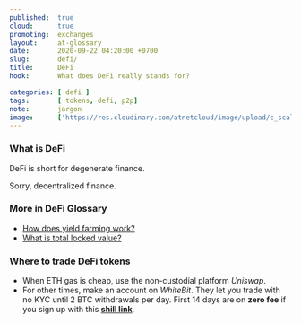 ```yaml
---
published:  true
cloud:      true
promoting:  exchanges
layout:     at-glossary
date:       2020-09-22 04:20:00 +0700
slug:       defi/
title:      DeFi
hook:       What does DeFi really stands for?

categories: [ defi ]
tags:       [ tokens, defi, p2p]
note:       jargon
image:      ['https://res.cloudinary.com/atnetcloud/image/upload/c_scale,h_360,w_700/v1600916078/atnet/defi-market-analytics.jpg']
---
```


### What is DeFi

DeFi is short for degenerate finance.

Sorry, decentralized finance.

### More in DeFi Glossary

* [How does yield farming work?](/glossary/yield-farming/)
* [What is total locked value?](/glossary/tlv/)

### Where to trade DeFi tokens

* When ETH gas is cheap, use the non-custodial platform *Uniswap*.
* For other times, make an account on *WhiteBit*. They let you trade with no KYC until 2 BTC withdrawals per day. First 14 days are on **zero fee** if you sign up with this **[shill link](https://bit.ly/3kwUh2k)**.
